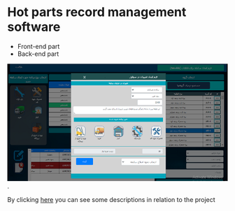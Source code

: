 # Hot parts record management software
- Front-end part
- Back-end part
  
![Education management system](enterexit23.png).

By clicking [here](https://reza-pishva.github.io/3-HotParts-Php-Laravel/) you can see some descriptions in relation to the project
